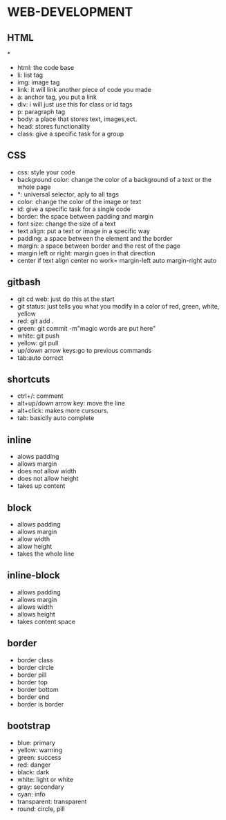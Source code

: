 # WEB-DEVELOPMENT
## HTML
*<img src="https://cdn3.emoji.gg/emojis/6276-spinning-cat.gif" alt="">
* html: the code base
* li: list tag
* img: image tag
* link: it will link another piece of code you made
* a: anchor tag, you put a link
* div: i will just use this for class or id tags
* p: paragraph tag
* body: a place that stores text, images,ect.
* head: stores functionality
* class: give a specific task for a group
## CSS
* css: style your code
* background color: change the color of a background of a text or the whole page
* *: universal selector, aply to all tags
* color: change the color of the image or text
* id: give a specific task for a single code
* border: the space between padding and margin
* font size: change the size of a text
* text align: put a text or image in a specific way
* padding: a space between the element and the border
* margin: a space between border and the rest of the page
* margin left or right: margin goes in that direction
* center if text align center no work= margin-left auto margin-right auto
## gitbash
* git cd web: just do this at the start
* git status: just tells you what you modify in a color of red, green, white, yellow
* red: git add .
* green: git commit -m"magic words are put here"
* white: git push
* yellow: git pull
* up/down arrow keys:go to previous commands
* tab:auto correct
## shortcuts
* ctrl+/: comment
* alt+up/down arrow key: move the line
* alt+click: makes more cursours.
* tab: basiclly auto complete
## inline
* alows padding
* allows margin
* does not allow width
* does not allow height
* takes up content
## block
* allows padding
* allows margin
* allow width
* allow height
* takes the whole line
## inline-block
* allows padding
* allows margin
* allows width
* allows height
* takes content space
## border
* border class
* border circle
* border pill
* border top
* border bottom
* border end
* border is border
## bootstrap
* blue: primary
* yellow: warning
* green: success
* red: danger
* black: dark
* white: light or white
* gray: secondary
* cyan: info
* transparent: transparent
* round: circle, pill
